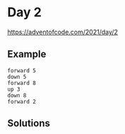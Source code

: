 # Day 2

https://adventofcode.com/2021/day/2

## Example

```
forward 5
down 5
forward 8
up 3
down 8
forward 2
```

## Solutions

